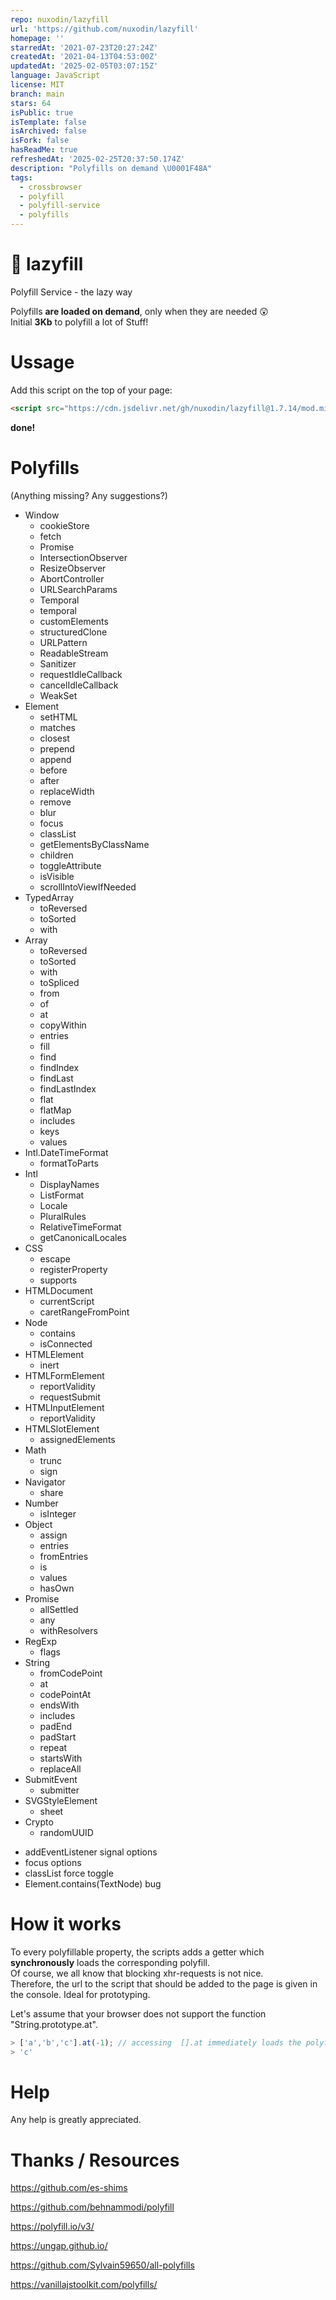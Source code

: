 ```yaml
---
repo: nuxodin/lazyfill
url: 'https://github.com/nuxodin/lazyfill'
homepage: ''
starredAt: '2021-07-23T20:27:24Z'
createdAt: '2021-04-13T04:53:00Z'
updatedAt: '2025-02-05T03:07:15Z'
language: JavaScript
license: MIT
branch: main
stars: 64
isPublic: true
isTemplate: false
isArchived: false
isFork: false
hasReadMe: true
refreshedAt: '2025-02-25T20:37:50.174Z'
description: "Polyfills on demand \U0001F48A"
tags:
  - crossbrowser
  - polyfill
  - polyfill-service
  - polyfills
---
```


# 💊 lazyfill

Polyfill Service - the lazy way


Polyfills **are loaded on demand**, only when they are needed 😲  
Initial **3Kb** to polyfill a lot of Stuff!  

# Ussage

Add this script on the top of your page:
```html
<script src="https://cdn.jsdelivr.net/gh/nuxodin/lazyfill@1.7.14/mod.min.js"></script>
```
**done!**

# Polyfills

(Anything missing? Any suggestions?)



<ul>
   <li>Window
   <ul>
      <li>cookieStore
      <li>fetch
      <li>Promise
      <li>IntersectionObserver
      <li>ResizeObserver
      <li>AbortController
      <li>URLSearchParams
      <li>Temporal
      <li>temporal
      <li>customElements
      <li>structuredClone
      <li>URLPattern
      <li>ReadableStream
      <li>Sanitizer
      <li>requestIdleCallback
      <li>cancelIdleCallback
      <li>WeakSet
   </ul>
   <li>Element
   <ul>
      <li>setHTML
      <li>matches
      <li>closest
      <li>prepend
      <li>append
      <li>before
      <li>after
      <li>replaceWidth
      <li>remove
      <li>blur
      <li>focus
      <li>classList
      <li>getElementsByClassName
      <li>children
      <li>toggleAttribute
      <li>isVisible
      <li>scrollIntoViewIfNeeded
   </ul>
   <li>TypedArray
   <ul>
      <li>toReversed
      <li>toSorted
      <li>with
   </ul>
   <li>Array
   <ul>
      <li>toReversed
      <li>toSorted
      <li>with
      <li>toSpliced
      <li>from
      <li>of
      <li>at
      <li>copyWithin
      <li>entries
      <li>fill
      <li>find
      <li>findIndex
      <li>findLast
      <li>findLastIndex
      <li>flat
      <li>flatMap
      <li>includes
      <li>keys
      <li>values
   </ul>
   <li>Intl.DateTimeFormat
   <ul>
      <li>formatToParts
   </ul>
   <li>Intl
   <ul>
      <li>DisplayNames
      <li>ListFormat
      <li>Locale
      <li>PluralRules
      <li>RelativeTimeFormat
      <li>getCanonicalLocales
   </ul>
   <li>CSS
   <ul>
      <li>escape
      <li>registerProperty
      <li>supports
   </ul>
   <li>HTMLDocument
   <ul>
      <li>currentScript
      <li>caretRangeFromPoint
   </ul>
   <li>Node
   <ul>
      <li>contains
      <li>isConnected
   </ul>
   <li>HTMLElement
   <ul>
      <li>inert
   </ul>
   <li>HTMLFormElement
   <ul>
      <li>reportValidity
      <li>requestSubmit
   </ul>
   <li>HTMLInputElement
   <ul>
      <li>reportValidity
   </ul>
   <li>HTMLSlotElement
   <ul>
      <li>assignedElements
   </ul>
   <li>Math
   <ul>
      <li>trunc
      <li>sign
   </ul>
   <li>Navigator
   <ul>
      <li>share
   </ul>
   <li>Number
   <ul>
      <li>isInteger
   </ul>
   <li>Object
   <ul>
      <li>assign
      <li>entries
      <li>fromEntries
      <li>is
      <li>values
      <li>hasOwn
   </ul>
   <li>Promise
   <ul>
      <li>allSettled
      <li>any
      <li>withResolvers
   </ul>
   <li>RegExp
   <ul>
      <li>flags
   </ul>
   <li>String
   <ul>
      <li>fromCodePoint
      <li>at
      <li>codePointAt
      <li>endsWith
      <li>includes
      <li>padEnd
      <li>padStart
      <li>repeat
      <li>startsWith
      <li>replaceAll
   </ul>
   <li>SubmitEvent
   <ul>
      <li>submitter
   </ul>
   <li>SVGStyleElement
   <ul>
      <li>sheet
   </ul>
   <li>Crypto
   <ul>
      <li>randomUUID
   </ul>
</ul>

<ul>
   <li>addEventListener signal options
   <li>focus options
   <li>classList force toggle 
   <li>Element.contains(TextNode) bug
</ul>


# How it works

To every polyfillable property, the scripts adds a getter which **synchronously** loads the corresponding polyfill.  
Of course, we all know that blocking xhr-requests is not nice.  
Therefore, the url to the script that should be added to the page is given in the console.
Ideal for prototyping.

Let's assume that your browser does not support the function "String.prototype.at".
```js
> ['a','b','c'].at(-1); // accessing  [].at immediately loads the polyfill
> 'c'
```


# Help
Any help is greatly appreciated.

# Thanks / Resources

https://github.com/es-shims

https://github.com/behnammodi/polyfill

https://polyfill.io/v3/

https://ungap.github.io/

https://github.com/Sylvain59650/all-polyfills

https://vanillajstoolkit.com/polyfills/

